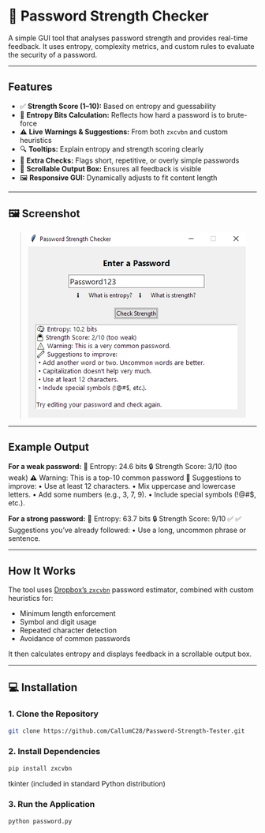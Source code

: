 # 🔐 Password Strength Checker

A simple GUI tool that analyses password strength and provides real-time feedback. It uses entropy, complexity metrics, and custom rules to evaluate the security of a password.

---

## Features

- ✅ **Strength Score (1–10):** Based on entropy and guessability
- 🧠 **Entropy Bits Calculation:** Reflects how hard a password is to brute-force
- ⚠️ **Live Warnings & Suggestions:** From both `zxcvbn` and custom heuristics
- 🔍 **Tooltips:** Explain entropy and strength scoring clearly
- 🧪 **Extra Checks:** Flags short, repetitive, or overly simple passwords
- 📜 **Scrollable Output Box:** Ensures all feedback is visible
- 🖼️ **Responsive GUI:** Dynamically adjusts to fit content length

---

## 🖼️ Screenshot

> ![App Screenshot](Screenshot(24).png)

---

## Example Output

**For a weak password:**
🧠 Entropy: 24.6 bits
🔒 Strength Score: 3/10 (too weak)
⚠️ Warning: This is a top-10 common password
🔧 Suggestions to improve:
• Use at least 12 characters.
• Mix uppercase and lowercase letters.
• Add some numbers (e.g., 3, 7, 9).
• Include special symbols (!@#$, etc.).

**For a strong password:**
🧠 Entropy: 63.7 bits
🔒 Strength Score: 9/10 ✅
✅ Suggestions you’ve already followed:
• Use a long, uncommon phrase or sentence.

---

## How It Works

The tool uses [Dropbox’s `zxcvbn`](https://github.com/dropbox/zxcvbn) password estimator, combined with custom heuristics for:

- Minimum length enforcement
- Symbol and digit usage
- Repeated character detection
- Avoidance of common passwords

It then calculates entropy and displays feedback in a scrollable output box.

---

## 💻 Installation

### 1. Clone the Repository
```bash
git clone https://github.com/CallumC28/Password-Strength-Tester.git
```
### 2. Install Dependencies
```bash
pip install zxcvbn
```
tkinter (included in standard Python distribution)

### 3. Run the Application
```bash
python password.py
```
